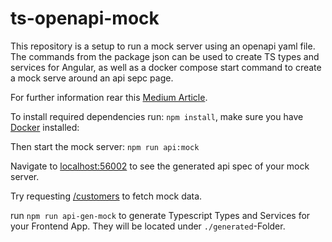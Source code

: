 # ts-openapi-mock

This repository is a setup to run a mock server using an openapi yaml file. The commands from the package json can be used to create TS types and services for Angular, as well as a docker compose start command to create a mock serve around an api sepc page.

For further information rear this [Medium Article]("https://medium.com/@maxjanssenmueller/mock-together-83046826ca2f").

To install required dependencies run: `npm install`, make sure you have [Docker](https://docs.docker.com/desktop/setup/install/mac-install/) installed:

Then start the mock server:
`npm run api:mock`

Navigate to [localhost:56002](http://localhost:56002/) to see the generated api spec of your mock server. 

Try requesting [/customers](http://localhost:56001/customers) to fetch mock data.

run `npm run api-gen-mock` to generate Typescript Types and Services for your Frontend App. They will be located under `./generated`-Folder.


